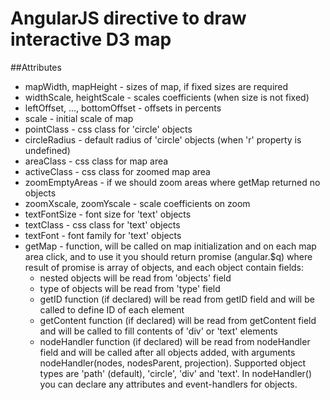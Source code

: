 AngularJS directive to draw interactive D3 map
==============================================
##Attributes

 - mapWidth, mapHeight - sizes of map, if fixed sizes are required
 - widthScale, heightScale - scales coefficients (when size is not fixed)
 - leftOffset, ..., bottomOffset - offsets in percents
 - scale - initial scale of map
 - pointClass - css class for 'circle' objects
 - circleRadius - default radius of 'circle' objects (when 'r' property is undefined)
 - areaClass - css class for map area
 - activeClass - css class for zoomed map area
 - zoomEmptyAreas - if we should zoom areas where getMap returned no objects
 - zoomXscale, zoomYscale - scale coefficients on zoom
 - textFontSize - font size for 'text' objects
 - textClass - css class for 'text' objects
 - textFont - font family for 'text' objects
 - getMap - function, will be called on map initialization and on each map area click, and to use it you should return promise (angular.$q) where result of promise is array of objects, and each object contain fields:
    - nested objects will be read from 'objects' field
    - type of objects will be read from 'type' field
    - getID function (if declared) will be read from getID field and will be called to define ID of each element
    - getContent function (if declared) will be read from getContent field and will be called to fill contents of 'div' or 'text' elements
    - nodeHandler function (if declared) will be read from nodeHandler field and will be called after all objects added, with arguments nodeHandler(nodes, nodesParent, projection).
    	Supported object types are 'path' (default), 'circle', 'div' and 'text'.
		In nodeHandler() you can declare any attributes and event-handlers for objects.
